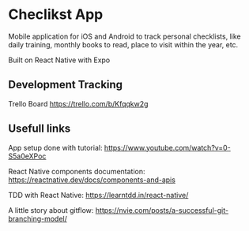 # Checlikst App

Mobile application for iOS and Android to track personal checklists, like daily training, monthly books to read, place to visit within the year, etc.

Built on React Native with Expo

## Development Tracking

Trello Board https://trello.com/b/Kfqqkw2g

## Usefull links

App setup done with tutorial: https://www.youtube.com/watch?v=0-S5a0eXPoc

React Native components documentation: https://reactnative.dev/docs/components-and-apis

TDD with React Native: https://learntdd.in/react-native/

A little story about gitflow: https://nvie.com/posts/a-successful-git-branching-model/
